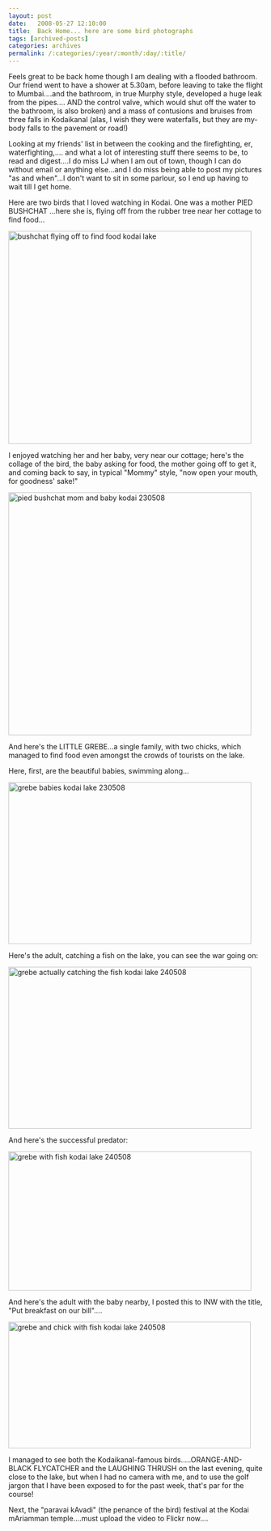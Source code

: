 ```yaml
---
layout: post
date:	2008-05-27 12:10:00
title:  Back Home... here are some bird photographs
tags: [archived-posts]
categories: archives
permalink: /:categories/:year/:month/:day/:title/
---
```

Feels great to be back home though I am dealing with a flooded bathroom. Our friend went to have a shower at 5.30am, before leaving to take the flight to Mumbai....and the bathroom, in true Murphy style, developed a huge leak from the pipes.... AND the control valve, which would shut off the water to the bathroom, is also broken) and a mass of contusions and bruises from three falls in Kodaikanal (alas, I wish they were waterfalls, but they are my-body falls to the pavement or road!)

Looking at my friends' list in between the cooking and the firefighting, er, waterfighting,.... and what a lot of interesting stuff there seems to be, to read and digest....I do miss LJ when I am out of town, though I can do without email or anything else...and I do miss being able to post my pictures "as and when"...I don't want to sit in some parlour, so I end up having to wait till I get home.

Here are two birds that I loved watching in Kodai. One was a mother PIED BUSHCHAT ...here she is, flying off from the rubber tree near her cottage to find food...


<a href="http://www.flickr.com/photos/26743021@N02/2526641001/" title="bushchat flying off to find food kodai lake by pxglr, on Flickr"><img src="http://farm3.static.flickr.com/2061/2526641001_a6afb55aeb_o.jpg" width="480" height="421" alt="bushchat flying off to find food kodai lake" /></a>



I enjoyed watching her and her baby, very near our cottage; here's the collage of the bird, the baby asking for food, the mother going off to get it, and coming back to say, in typical "Mommy" style, "now open your mouth, for goodness' sake!"


<a href="http://www.flickr.com/photos/26743021@N02/2527456810/" title="pied bushchat mom and baby kodai 230508 by pxglr, on Flickr"><img src="http://farm4.static.flickr.com/3027/2527456810_80dec21b28_o.jpg" width="480" height="480" alt="pied bushchat mom and baby kodai 230508" /></a>

And here's the LITTLE GREBE...a single family, with two chicks, which managed to find food even amongst the crowds of  tourists on the lake.

Here, first, are the beautiful babies, swimming along...


<a href="http://www.flickr.com/photos/26743021@N02/2527460130/" title="grebe babies kodai lake 230508 by pxglr, on Flickr"><img src="http://farm4.static.flickr.com/3213/2527460130_ce52c69940_o.jpg" width="480" height="320" alt="grebe babies kodai lake 230508" /></a>


Here's the adult, catching a fish on the lake, you can see the war going on:


<a href="http://www.flickr.com/photos/26743021@N02/2528131750/" title="grebe actually catching the fish kodai lake 240508 by pxglr, on Flickr"><img src="http://farm3.static.flickr.com/2332/2528131750_411f427e0c_o.jpg" width="480" height="320" alt="grebe actually catching the fish kodai lake 240508" /></a>


And here's the successful predator:


<a href="http://www.flickr.com/photos/26743021@N02/2526636593/" title="grebe with fish kodai lake 240508 by pxglr, on Flickr"><img src="http://farm3.static.flickr.com/2283/2526636593_f2f22d706c_o.jpg" width="480" height="275" alt="grebe with fish kodai lake 240508" /></a>


And here's the adult with the baby nearby, I posted this to INW with the title, "Put breakfast on our bill"....

<a href="http://www.flickr.com/photos/26743021@N02/2527461426/" title="grebe and chick with fish kodai lake 240508 by pxglr, on Flickr"><img src="http://farm3.static.flickr.com/2216/2527461426_5205559d4f_o.jpg" width="479" height="250" alt="grebe and chick with fish kodai lake 240508" /></a>

I managed to see  both the Kodaikanal-famous  birds.....ORANGE-AND-BLACK FLYCATCHER and the LAUGHING THRUSH on the last evening, quite close to the lake, but when I had no camera with me, and to use the golf jargon that I have been exposed to for the past week, that's par for the course!


Next, the "paravai kAvadi" (the penance of the bird) festival at the Kodai mAriamman temple....must upload the video to Flickr now....

